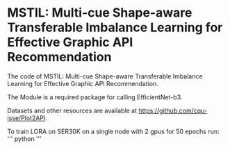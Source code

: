 # MSTIL: Multi-cue Shape-aware Transferable Imbalance Learning for Effective Graphic API Recommendation

The code of MSTIL: Multi-cue Shape-aware Transferable Imbalance Learning for Effective Graphic API Recommendation.

The Module is a required package for calling EfficientNet-b3.

Datasets and other resources are available at https://github.com/cqu-isse/Plot2API.

To train LORA on SER30K on a single node with 2 gpus for 50 epochs run:
'''
python
'''
